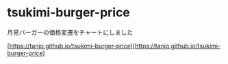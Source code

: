 # tsukimi-burger-price

月見バーガーの価格変遷をチャートにしました

[https://tanjo.github.io/tsukimi-burger-price](https://tanjo.github.io/tsukimi-burger-price)
